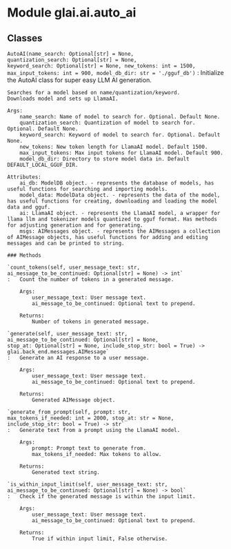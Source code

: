 Module glai.ai.auto_ai
======================

Classes
-------

`AutoAI(name_search: Optional[str] = None, quantization_search: Optional[str] = None, keyword_search: Optional[str] = None, new_tokens: int = 1500, max_input_tokens: int = 900, model_db_dir: str = './gguf_db')`
:   Initialize the AutoAI class for super easy LLM AI generation.
    
    Searches for a model based on name/quantization/keyword. 
    Downloads model and sets up LlamaAI.
    
    Args:
        name_search: Name of model to search for. Optional. Default None.
        quantization_search: Quantization of model to search for. Optional. Default None.
        keyword_search: Keyword of model to search for. Optional. Default None.
        new_tokens: New token length for LlamaAI model. Default 1500.
        max_input_tokens: Max input tokens for LlamaAI model. Default 900.
        model_db_dir: Directory to store model data in. Default DEFAULT_LOCAL_GGUF_DIR.
    
    Attributes:
        ai_db: ModelDB object. - represents the database of models, has useful functions for searching and importing models.
        model_data: ModelData object. - represents the data of the model, has useful functions for creating, downloading and loading the model data and gguf.
        ai: LlamaAI object. - represents the LlamaAI model, a wrapper for llama llm and tokenizer models quantized to gguf format. Has methods for adjusting generation and for generating.
        msgs: AIMessages object. - represents the AIMessages a collection of AIMessage objects, has useful functions for adding and editing messages and can be printed to string.

    ### Methods

    `count_tokens(self, user_message_text: str, ai_message_to_be_continued: Optional[str] = None) ‑> int`
    :   Count the number of tokens in a generated message.
        
        Args:
            user_message_text: User message text.
            ai_message_to_be_continued: Optional text to prepend.
        
        Returns:
            Number of tokens in generated message.

    `generate(self, user_message_text: str, ai_message_to_be_continued: Optional[str] = None, stop_at: Optional[str] = None, include_stop_str: bool = True) ‑> glai.back_end.messages.AIMessage`
    :   Generate an AI response to a user message.
        
        Args:
            user_message_text: User message text.
            ai_message_to_be_continued: Optional text to prepend.
        
        Returns:
            Generated AIMessage object.

    `generate_from_prompt(self, prompt: str, max_tokens_if_needed: int = 2000, stop_at: str = None, include_stop_str: bool = True) ‑> str`
    :   Generate text from a prompt using the LlamaAI model.
        
        Args:
            prompt: Prompt text to generate from.
            max_tokens_if_needed: Max tokens to allow.
        
        Returns:
            Generated text string.

    `is_within_input_limit(self, user_message_text: str, ai_message_to_be_continued: Optional[str] = None) ‑> bool`
    :   Check if the generated message is within the input limit.
        
        Args:
            user_message_text: User message text.
            ai_message_to_be_continued: Optional text to prepend.
        
        Returns:
            True if within input limit, False otherwise.